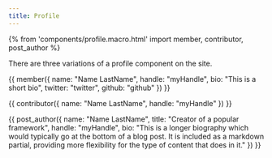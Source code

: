 ```yaml
---
title: Profile
---
```


{% from 'components/profile.macro.html' import member, contributor, post_author %}

There are three variations of a profile component on the site.

{{ member({
    name: "Name LastName",
    handle: "myHandle",
    bio: "This is a short bio",
    twitter: "twitter",
    github: "github"
}) }}

{{ contributor({
    name: "Name LastName",
    handle: "myHandle"
}) }}

{{ post_author({
    name: "Name LastName",
    title: "Creator of a popular framework",
    handle: "myHandle",
    bio:  "This is a longer biography which would typically go at the bottom of a blog post. It is included as a markdown partial, providing more flexibility for the type of content that does in it."
}) }}
